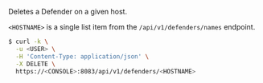 Deletes a Defender on a given host.

`<HOSTNAME>` is a single list item from the `/api/v1/defenders/names` endpoint.

```bash
$ curl -k \
  -u <USER> \
  -H 'Content-Type: application/json' \
  -X DELETE \
  https://<CONSOLE>:8083/api/v1/defenders/<HOSTNAME>
```
